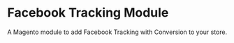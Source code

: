 Facebook Tracking Module
=====================

A Magento module to add Facebook Tracking with Conversion to your store.
